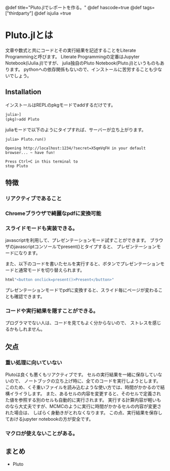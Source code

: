 @def title="Pluto.jlでレポートを作る。"
@def hascode=true
@def tags=["thirdparty"]
@def isjulia =true
# Pluto.jlとは
文章や数式と共にコードとその実行結果を記述することをLiterate Programmingと呼びます。
Literate Programmingの定番はJupyter Notebook(IJulia.jl)ですが、
julia独自のPluto Notebook(Pluto.jl)というものもあります。
pythonへの依存関係もないので、インストールに苦労することも少ないでしょう。

## Installation
インストールはREPLのpkgモードでaddするだけです。
```julia
julia>]
(pkg)>add Pluto
```
juliaモードで以下のようにタイプすれば、サーバーが立ち上がります。
```
julia> Pluto.run()

Opening http://localhost:1234/?secret=X5qmVqFH in your default browser... ~ have fun!

Press Ctrl+C in this terminal to 
stop Pluto
```
## 特徴
### リアクティブであること
### Chromeブラウザで綺麗なpdfに変換可能
### スライドモードも実装できる。
javascriptを利用して、プレゼンテーションモード試すことができます。
ブラウザのjavascriptコンソールでpresent()とタイプすると、
プレゼンテーションモードになります。

また、以下のコードを書いたセルを実行すると、ボタンでプレゼンテーションモードと通常モードを切り替えられます。
```julia
html"<button onclick=present()>Present</button>"
```
プレゼンテーションモードでpdfに変換すると、スライド毎にページが変わることも確認できます。
### コードや実行結果を隠すことができる。
プログラマでない人は、コードを見てもよく分からないので、
ストレスを感じるかもしれません。

## 欠点
### 重い処理に向いていない
Plutoは良くも悪くもリアクティブです。
セルの実行結果を一緒に保存していないので、
ノートブックの立ち上げ時に、全てのコードを実行しようとします。
このため、くそ重いファイルを読み込むような使い方では、時間がかかるので結構イライラします。
また、あるセルの内容を変更すると、そのセルで定義された値を参照する別のセルも自動的に実行されます。
実行する計算内容が軽いものなら大丈夫ですが、MCMCのように実行に時間がかかるセルの内容が変更された場合は、
しばらく身動きがとれなくなります。
この点、実行結果を保存しておけるjupyter notebookの方が安全です。
###
### マクロが使えないことがある。

## まとめ 
- Pluto